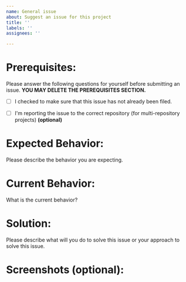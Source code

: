 ```yaml
---
name: General issue
about: Suggest an issue for this project
title: ''
labels: ''
assignees: ''

---
```


# Prerequisites:

Please answer the following questions for yourself before submitting an issue. **YOU MAY DELETE THE PREREQUISITES SECTION.**

<!-- Mark 'x' in the '[]' eg . [x] -->
- [ ] I checked to make sure that this issue has not already been filed.

- [ ] I'm reporting the issue to the correct repository (for multi-repository projects) **(optional)**



# Expected Behavior:

Please describe the behavior you are expecting.

# Current Behavior:

What is the current behavior?

# Solution: 

Please describe what will you do to solve this issue or your approach to solve this issue.

# Screenshots (optional):

